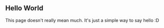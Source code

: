 <div class="col-md-12">

## Hello World

This page doesn't really mean much. It's just a simple way to say hello :D
</div>
